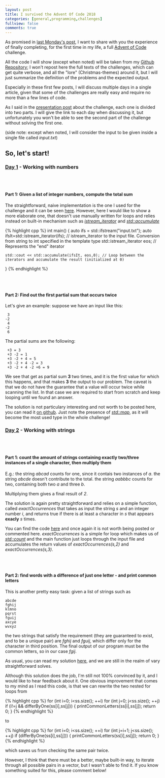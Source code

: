 ```yaml
---
layout: post
title: I survived the Advent Of Code 2018
categories: [general,programming,challenges]
fullview: false
comments: true
---
```


As promised in [last Monday's post](https://bznein.github.io/general/programming/challenges/2019/07/22/I'm-Not-Dead.html), I want to share with you the experience of finally completing, for the first time in my life, a full [Advent of Code](https://adventofcode.com/) challenge.

All the code I will show (except when noted) will be taken from my [Github Repository](https://github.com/bznein/AoC2018); I won't repost here the full texts of the challenges, which can get quite verbose, and all the "lore" (Christmas-themes) around it, but I will just summarize the definition of the problems and the expected output.

Especially in these first few posts, I will discuss multiple days in a single article, given that some of the challenges are really easy and require no more than a few lines of code.

As I said in the [presentation post](https://bznein.github.io/general/programming/challenges/2018/12/03/Advent-of-code-2018.html) about the challenge, each one is divided into two parts. I will give the link to each day when discussing it, but unfortunately you won't be able to see the second part of the challenge without solving the first one.

(side note: except when noted, I will consider the input to be given inside a single file called *input.txt*)
## So, let's start!
### [Day 1](https://adventofcode.com/2018/day/1) - Working with numbers

<br/><br/>

#### Part 1: Given a list of integer numbers, compute the total sum

The straightforward, naive implementation is the one I used for the challenge and it can be seen [here](https://github.com/bznein/AoC2018/blob/master/Day01/part1/main.cpp). However, here I would like to show a more elaborate one, that doesn't use manually written for loops and relies instead on built-in mechanism such as *[istream_iterator](https://en.cppreference.com/w/cpp/iterator/istream_iterator)* and *[std::accumulate](https://en.cppreference.com/w/cpp/algorithm/accumulate)*

{% highlight cpp %}
int main()
{
    auto ifs = std::ifstream("input.txt");
    auto ifsIt=std::istream_iterator<int>(ifs); // istream_iterator to the input file. Conversion from string to int specified in the template type 
    std::istream_iterator<int> eos; // Represents the "end" iterator

    std::cout << std::accumulate(ifsIt, eos,0); // Loop between the iterators and accumulate the result (initialized at 0)
}
{% endhighlight %}

<br/><br/>

#### Part 2: Find out the first partial sum that occurs twice
  
Let's give an example: suppose we have an input like this:
```
 3
-2
 4
-2
 6
```

The partial sums are the following:
```
 +3 = 3
 +3 -2 = 1
 +3 -2 + 4 = 5
 +3 -2 + 4 -2 = 3
 +3 -2 + 4 -2 +6 = 9
  ```
  
  We see that get as partial sum **3** two times, and it is the first value for which this happens, and that makes **3** the output to our problem. The caveat is that we do not have the guarantee that a value will occur twice while scanning the list. In that case we are required to start from scratch and keep looping until we found an answer.
  
  The solution is not particulary interesting and not worth to be posted here, you can read it [on github](https://github.com/bznein/AoC2018/blob/master/Day01/part2/main.cpp). Just note the presence of *[std::map](https://en.cppreference.com/w/cpp/container/map)*, as it will become the most used type in the whole challenge!

    
  
  
  
### [Day 2](https://adventofcode.com/2018/day/2) - Working with strings

<br/><br/>

#### Part 1: count the amount of strings containing exactly two/three instances of a single character, then multiply them
  
  
  E.g.: the string *abcad* counts for one, since it contais two instances of *a*.
        the string *abcde* doesn't contribute to the total.
        the string *aabbbc* counts for two, containing both two *a* and three *b*.
        
  Multiplying them gives a final result of *2*.
  
  The solution is again pretty straightforward and relies on a simple function, called *exactOccurrences* that takes as input the string *s* and an integer number *i*, and returns true if there is at least a character in *s* that appears **exacly** *s* times.
  
  You can find the code [here](https://github.com/bznein/AoC2018/blob/master/Day02/part1/main.cpp) and once again it is not worth being posted or commented here. *exactOccurrences* is a simple for loop which makes us of *[std::count](https://en.cppreference.com/w/cpp/algorithm/count)* and the main function just loops through the input file and accumulates the return values of *exactOccurrences(s,2)* and *exactOccurrences(s,3)*.

<br/><br/>

#### Part 2: find words with a difference of just one letter - and print common letters
  
  
  This is another pretty easy task: given a list of strings such as 
  ```
abcde
fghij
klmno
pqrst
fguij
axcye
wvxyz
```

the two strings that satisfy the requirement (they are guaranteed to exist, and to be a unique pair) are *fghij* and *fguij*, which differ only for the character in third position. The final output of our program must be the common letters, so in our case *fgij*.

As usual, you can read my solution [here](https://github.com/bznein/AoC2018/blob/master/Day02/part2/main.cpp), and we are still in the realm of vary straightforward solves. 


Although this solution does the job, I'm still not 100% convinced by it, and I would like to hear feedback about it.
One obvious improvement that comes to my mind as I read this code, is that we can rewrite the two nested for loops from 


{% highlight cpp %}
for (int i=0; i<ss.size(); ++i)
    for (int j=0; j<ss.size(); ++j)
      if (i!=j && differByOne(ss[i],ss[j]))
      {
          printCommonLetters(ss[i],ss[j]);
          return 0;
      }
{% endhighlight %}

to

{% highlight cpp %}
for (int i=0; i<ss.size(); ++i)
    for (int j=i+1; j<ss.size(); ++j)
      if (differByOne(ss[i],ss[j]))
      {
          printCommonLetters(ss[i],ss[j]);
          return 0;
      }
{% endhighlight %}

which saves us from checking the same pair twice.

However, I think that there must be a better, maybe built-in way, to iterate through all possible pairs in a vector, but I wasn't able to find it. If you know something suited for this, please comment below!






